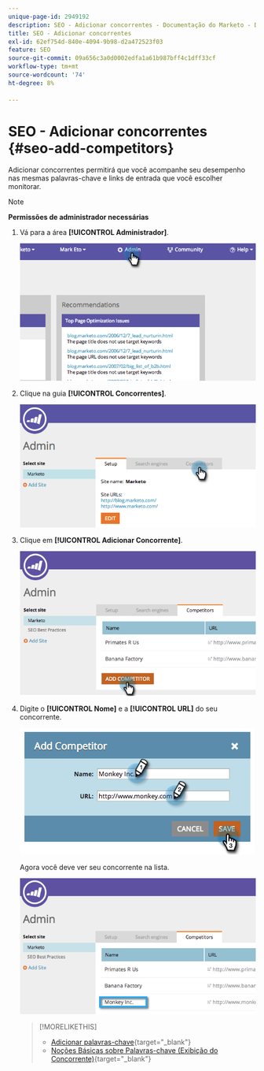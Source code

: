 ```yaml
---
unique-page-id: 2949192
description: SEO - Adicionar concorrentes - Documentação do Marketo - Documentação do produto
title: SEO - Adicionar concorrentes
exl-id: 62ef754d-840e-4094-9b98-d2a472523f03
feature: SEO
source-git-commit: 09a656c3a0d0002edfa1a61b987bff4c1dff33cf
workflow-type: tm+mt
source-wordcount: '74'
ht-degree: 8%

---
```


# SEO - Adicionar concorrentes {#seo-add-competitors}

Adicionar concorrentes permitirá que você acompanhe seu desempenho nas mesmas palavras-chave e links de entrada que você escolher monitorar.

>[!NOTE]
>
>**Permissões de administrador necessárias**

1. Vá para a área **[!UICONTROL Administrador]**.

   ![](assets/image2014-9-17-21-3a12-3a15.png)

1. Clique na guia **[!UICONTROL Concorrentes]**.

   ![](assets/image2014-9-17-21-3a12-3a31.png)

1. Clique em **[!UICONTROL Adicionar Concorrente]**.

   ![](assets/image2014-9-17-21-3a12-3a38.png)

1. Digite o **[!UICONTROL Nome]** e a **[!UICONTROL URL]** do seu concorrente.

   ![](assets/image2014-9-17-21-3a13-3a5.png)

   Agora você deve ver seu concorrente na lista.

   ![](assets/image2014-9-17-21-3a13-3a14.png)

   >[!MORELIKETHIS]
   >
   >* [Adicionar palavras-chave](/help/marketo/product-docs/additional-apps/seo/keywords/seo-add-keywords.md){target="_blank"}
   >* [Noções Básicas sobre Palavras-chave (Exibição do Concorrente)](/help/marketo/product-docs/additional-apps/seo/keywords/seo-understanding-keywords.md){target="_blank"}
